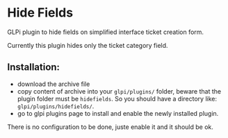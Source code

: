 # Hide Fields
GLPi plugin to hide fields on simplified interface ticket creation form.

Currently this plugin hides only the ticket category field.

## Installation:
- download the archive file
- copy content of archive into your `glpi/plugins/` folder, beware that the plugin folder must be `hidefields`. So you should have a directory like: `glpi/plugins/hidefields/`.
- go to glpi plugins page to install and enable the newly installed plugin.

There is no configuration to be done, juste enable it and it should be ok.







